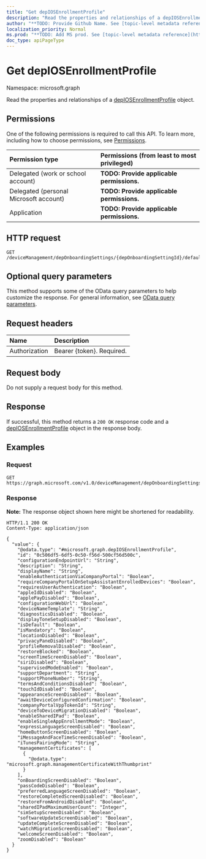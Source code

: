 ```yaml
---
title: "Get depIOSEnrollmentProfile"
description: "Read the properties and relationships of a depIOSEnrollmentProfile object."
author: "**TODO: Provide Github Name. See [topic-level metadata reference](https://msgo.azurewebsites.net/add/document/guidelines/metadata.html#topic-level-metadata)**"
localization_priority: Normal
ms.prod: "**TODO: Add MS prod. See [topic-level metadata reference](https://msgo.azurewebsites.net/add/document/guidelines/metadata.html#topic-level-metadata)**"
doc_type: apiPageType
---
```


# Get depIOSEnrollmentProfile
Namespace: microsoft.graph



Read the properties and relationships of a [depIOSEnrollmentProfile](../resources/depiosenrollmentprofile.md) object.

## Permissions
One of the following permissions is required to call this API. To learn more, including how to choose permissions, see [Permissions](/graph/permissions-reference).

|Permission type|Permissions (from least to most privileged)|
|:---|:---|
|Delegated (work or school account)|**TODO: Provide applicable permissions.**|
|Delegated (personal Microsoft account)|**TODO: Provide applicable permissions.**|
|Application|**TODO: Provide applicable permissions.**|

## HTTP request

<!-- {
  "blockType": "ignored"
}
-->
``` http
GET /deviceManagement/depOnboardingSettings/{depOnboardingSettingId}/defaultIosEnrollmentProfile
```

## Optional query parameters
This method supports some of the OData query parameters to help customize the response. For general information, see [OData query parameters](/graph/query-parameters).

## Request headers
|Name|Description|
|:---|:---|
|Authorization|Bearer {token}. Required.|

## Request body
Do not supply a request body for this method.

## Response

If successful, this method returns a `200 OK` response code and a [depIOSEnrollmentProfile](../resources/depiosenrollmentprofile.md) object in the response body.

## Examples

### Request
<!-- {
  "blockType": "request",
  "name": "get_depiosenrollmentprofile"
}
-->
``` http
GET https://graph.microsoft.com/v1.0/deviceManagement/depOnboardingSettings/{depOnboardingSettingId}/defaultIosEnrollmentProfile
```


### Response
**Note:** The response object shown here might be shortened for readability.
<!-- {
  "blockType": "response",
  "truncated": true,
  "@odata.type": "microsoft.graph.depIOSEnrollmentProfile"
}
-->
``` http
HTTP/1.1 200 OK
Content-Type: application/json

{
  "value": {
    "@odata.type": "#microsoft.graph.depIOSEnrollmentProfile",
    "id": "0c506df5-6df5-0c50-f56d-500cf56d500c",
    "configurationEndpointUrl": "String",
    "description": "String",
    "displayName": "String",
    "enableAuthenticationViaCompanyPortal": "Boolean",
    "requireCompanyPortalOnSetupAssistantEnrolledDevices": "Boolean",
    "requiresUserAuthentication": "Boolean",
    "appleIdDisabled": "Boolean",
    "applePayDisabled": "Boolean",
    "configurationWebUrl": "Boolean",
    "deviceNameTemplate": "String",
    "diagnosticsDisabled": "Boolean",
    "displayToneSetupDisabled": "Boolean",
    "isDefault": "Boolean",
    "isMandatory": "Boolean",
    "locationDisabled": "Boolean",
    "privacyPaneDisabled": "Boolean",
    "profileRemovalDisabled": "Boolean",
    "restoreBlocked": "Boolean",
    "screenTimeScreenDisabled": "Boolean",
    "siriDisabled": "Boolean",
    "supervisedModeEnabled": "Boolean",
    "supportDepartment": "String",
    "supportPhoneNumber": "String",
    "termsAndConditionsDisabled": "Boolean",
    "touchIdDisabled": "Boolean",
    "appearanceScreenDisabled": "Boolean",
    "awaitDeviceConfiguredConfirmation": "Boolean",
    "companyPortalVppTokenId": "String",
    "deviceToDeviceMigrationDisabled": "Boolean",
    "enableSharedIPad": "Boolean",
    "enableSingleAppEnrollmentMode": "Boolean",
    "expressLanguageScreenDisabled": "Boolean",
    "homeButtonScreenDisabled": "Boolean",
    "iMessageAndFaceTimeScreenDisabled": "Boolean",
    "iTunesPairingMode": "String",
    "managementCertificates": [
      {
        "@odata.type": "microsoft.graph.managementCertificateWithThumbprint"
      }
    ],
    "onBoardingScreenDisabled": "Boolean",
    "passCodeDisabled": "Boolean",
    "preferredLanguageScreenDisabled": "Boolean",
    "restoreCompletedScreenDisabled": "Boolean",
    "restoreFromAndroidDisabled": "Boolean",
    "sharedIPadMaximumUserCount": "Integer",
    "simSetupScreenDisabled": "Boolean",
    "softwareUpdateScreenDisabled": "Boolean",
    "updateCompleteScreenDisabled": "Boolean",
    "watchMigrationScreenDisabled": "Boolean",
    "welcomeScreenDisabled": "Boolean",
    "zoomDisabled": "Boolean"
  }
}
```

